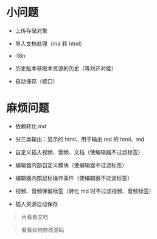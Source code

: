 # 小问题

- 上传存储对象

- 导入文档处理（md 转 html）

- i18n

- 历史版本获取本资源的历史（等刘开对接）

- 自动保存（接口）

# 麻烦问题

- 依赖转化 md

- 分三类输出：显示的 html、用于输出 md 的 html、md

- 自定义插入视频、音频、文档（使编辑器不过滤标签）

- 编辑器内部自定义模块（使编辑器不过滤标签）

- 编辑器内部鼠标操作事件（使编辑器不过滤标签）

- 视频、音频保留标签（转化 md 时不过滤视频、音频标签）

- 插入资源自动保存

> 再看看文档

> 看看如何修改源码
